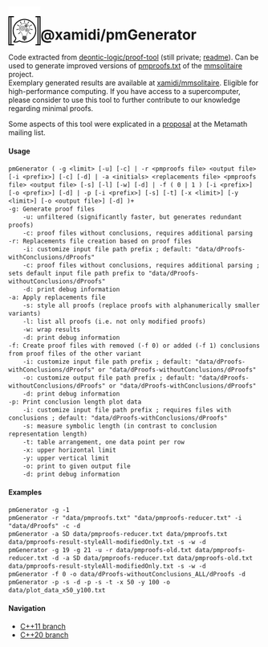 <img align="left" src="icon/icon-readme.png">

# @xamidi/pmGenerator

Code extracted from [deontic-logic/proof-tool](https://github.com/deontic-logic/proof-tool) (still private; [readme](https://deontic-logic.github.io/readme.html)). Can be used to generate improved versions of [pmproofs.txt](https://us.metamath.org/mmsolitaire/pmproofs.txt "us.metamath.org/mmsolitaire/pmproofs.txt") of the [mmsolitaire](https://us.metamath.org/mmsolitaire/mms.html "us.metamath.org/mmsolitaire/mms.html") project.  
Exemplary generated results are available at [xamidi/mmsolitaire](https://github.com/xamidi/mmsolitaire "GitHub repository"). Eligible for high-performance computing. If you have access to a supercomputer, please consider to use this tool to further contribute to our knowledge regarding minimal proofs.

Some aspects of this tool were explicated in a [proposal](https://groups.google.com/g/metamath/c/v0p86y5b-m0) at the Metamath mailing list.

#### Usage
    pmGenerator ( -g <limit> [-u] [-c] | -r <pmproofs file> <output file> [-i <prefix>] [-c] [-d] | -a <initials> <replacements file> <pmproofs file> <output file> [-s] [-l] [-w] [-d] | -f ( 0 | 1 ) [-i <prefix>] [-o <prefix>] [-d] | -p [-i <prefix>] [-s] [-t] [-x <limit>] [-y <limit>] [-o <output file>] [-d] )+
    -g: Generate proof files
        -u: unfiltered (significantly faster, but generates redundant proofs)
        -c: proof files without conclusions, requires additional parsing
    -r: Replacements file creation based on proof files
        -i: customize input file path prefix ; default: "data/dProofs-withConclusions/dProofs"
        -c: proof files without conclusions, requires additional parsing ; sets default input file path prefix to "data/dProofs-withoutConclusions/dProofs"
        -d: print debug information
    -a: Apply replacements file
        -s: style all proofs (replace proofs with alphanumerically smaller variants)
        -l: list all proofs (i.e. not only modified proofs)
        -w: wrap results
        -d: print debug information
    -f: Create proof files with removed (-f 0) or added (-f 1) conclusions from proof files of the other variant
        -i: customize input file path prefix ; default: "data/dProofs-withConclusions/dProofs" or "data/dProofs-withoutConclusions/dProofs"
        -o: customize output file path prefix ; default: "data/dProofs-withoutConclusions/dProofs" or "data/dProofs-withConclusions/dProofs"
        -d: print debug information
    -p: Print conclusion length plot data
        -i: customize input file path prefix ; requires files with conclusions ; default: "data/dProofs-withConclusions/dProofs"
        -s: measure symbolic length (in contrast to conclusion representation length)
        -t: table arrangement, one data point per row
        -x: upper horizontal limit
        -y: upper vertical limit
        -o: print to given output file
        -d: print debug information

#### Examples
    pmGenerator -g -1
    pmGenerator -r "data/pmproofs.txt" "data/pmproofs-reducer.txt" -i "data/dProofs" -c -d
    pmGenerator -a SD data/pmproofs-reducer.txt data/pmproofs.txt data/pmproofs-result-styleAll-modifiedOnly.txt -s -w -d
    pmGenerator -g 19 -g 21 -u -r data/pmproofs-old.txt data/pmproofs-reducer.txt -d -a SD data/pmproofs-reducer.txt data/pmproofs-old.txt data/pmproofs-result-styleAll-modifiedOnly.txt -s -w -d
    pmGenerator -f 0 -o data/dProofs-withoutConclusions_ALL/dProofs -d
    pmGenerator -p -s -d -p -s -t -x 50 -y 100 -o data/plot_data_x50_y100.txt

#### Navigation
- [C++11 branch](https://github.com/xamidi/pmGenerator/tree/c++11)
- [C++20 branch](https://github.com/xamidi/pmGenerator/tree/master)
